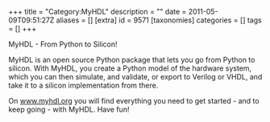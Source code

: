 +++
title = "Category:MyHDL"
description = ""
date = 2011-05-09T09:51:27Z
aliases = []
[extra]
id = 9571
[taxonomies]
categories = []
tags = []
+++

MyHDL - From Python to Silicon!

MyHDL is an open source Python package that lets you go from Python to silicon. With MyHDL, you create a Python model of the hardware system, which you can then simulate, and validate, or export to Verilog or VHDL, and take it to a silicon implementation from there.

On  www.myhdl.org   you will find everything you need to get started - and to keep going - with MyHDL. Have fun!

